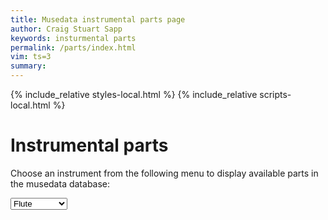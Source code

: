 ```yaml
---
title: Musedata instrumental parts page
author: Craig Stuart Sapp
keywords: insturmental parts
permalink: /parts/index.html
vim: ts=3
summary: 
---
```


{% include_relative styles-local.html %}
{% include_relative scripts-local.html %}


# Instrumental parts #

Choose an instrument from the following menu to display available
parts in the musedata database:

<select id="instrument" onchange="doSearch();">
	<option value="flute">Flute</option>
	<option value="oboe">Oboe</option>
	<option value="clarinet">Clarinet</option>
	<option value="bassoon">Bassoon</option>
	<option value="horn">Horn</option>
	<option value="trumpet">Trumpet</option>
	<option value="timpani">Timpani</option>
	<option value="violin">Violin</option>
	<option value="viola">Viola</option>
	<option value="violoncello">Violoncello</option>
	<option value="contrabass">Contrabass</option>
	<option value="continuo">Continuo</option>
	<option value="cembalo">Cembalo</option>
	<option value="piano">Piano</option>
</select>

<div style="margin-top:50px;" id="list"></div>




